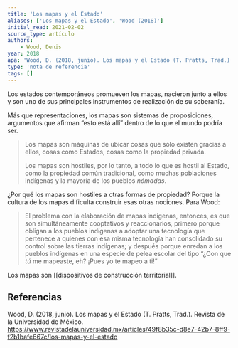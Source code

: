 ```yaml
---
title: 'Los mapas y el Estado'
aliases: ['Los mapas y el Estado', 'Wood (2018)']
initial_read: 2021-02-02
source_type: artículo
authors: 
    - Wood, Denis
year: 2018
apa: 'Wood, D. (2018, junio). Los mapas y el Estado (T. Pratts, Trad.). Revista de la Universidad de México. https://www.revistadelauniversidad.mx/articles/49f8b35c-d8e7-42b7-8ff9-f2b1bafe667c/los-mapas-y-el-estadostadelauniversidad.mx/articles/49f8b35c-d8e7-42b7-8ff9-f2b1bafe667c/los-mapas-y-el-estado'
type: 'nota de referencia'
tags: []
---
```

Los estados contemporáneos promueven los mapas, nacieron junto a ellos y son uno de sus principales instrumentos de realización de su soberanía.

Más que representaciones, los mapas son sistemas de proposiciones, argumentos que afirman “esto está allí” dentro de lo que el mundo podría ser. 

>Los mapas son máquinas de ubicar cosas que sólo existen gracias a ellos, cosas como Estados, cosas como la propiedad privada.
>
>Los mapas son hostiles, por lo tanto, a todo lo que es hostil al Estado, como la propiedad común tradicional, como muchas poblaciones indígenas y la mayoría de los pueblos *nómadas*.

¿Por qué los mapas son hostiles a otras formas de propiedad? Porque la cultura de los mapas dificulta construir esas otras nociones. Para Wood:

>El problema con la elaboración de mapas indígenas, entonces, es que son simultáneamente cooptativos y reaccionarios, primero porque obligan a los pueblos indígenas a adoptar una tecnología que pertenece a quienes con esa misma tecnología han consolidado su control sobre las tierras indígenas; y después porque enredan a los pueblos indígenas en una especie de pelea escolar del tipo “¿Con que _tú_ me mapeaste, eh? ¡Pues yo te mapeo a ti!”

Los mapas son [[dispositivos de construcción territorial]].

## Referencias

Wood, D. (2018, junio). Los mapas y el Estado (T. Pratts, Trad.). Revista de la Universidad de México. https://www.revistadelauniversidad.mx/articles/49f8b35c-d8e7-42b7-8ff9-f2b1bafe667c/los-mapas-y-el-estado
